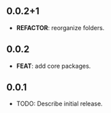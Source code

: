 ## 0.0.2+1

 - **REFACTOR**: reorganize folders.

## 0.0.2

 - **FEAT**: add core packages.

## 0.0.1

* TODO: Describe initial release.
